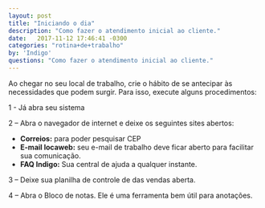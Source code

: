 ```yaml
---
layout: post
title: "Iniciando o dia"
description: "Como fazer o atendimento inicial ao cliente."
date:   2017-11-12 17:46:41 -0300
categories: "rotina+de+trabalho"
by: 'Indigo'
questions: "Como fazer o atendimento inicial ao cliente."
---
```


Ao chegar no seu local de trabalho, crie o hábito de se antecipar às necessidades que podem surgir. Para isso, execute alguns procedimentos:

1 - Já abra seu sistema

2 – Abra o navegador de internet e deixe os seguintes sites abertos:

  * **Correios:** para poder pesquisar CEP
  * **E-mail locaweb:** seu e-mail de trabalho deve ficar aberto para facilitar sua comunicação.
  * **FAQ Indigo:** Sua central de ajuda a qualquer instante.

3 – Deixe sua planilha de controle de das vendas aberta.

4 – Abra o Bloco de notas. Ele é uma ferramenta bem útil para anotações.
